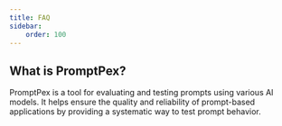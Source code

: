 ```yaml
---
title: FAQ
sidebar:
    order: 100
---
```


## What is PromptPex?
PromptPex is a tool for evaluating and testing prompts using various AI models. It helps ensure the quality and reliability of prompt-based applications by providing a systematic way to test prompt behavior.


